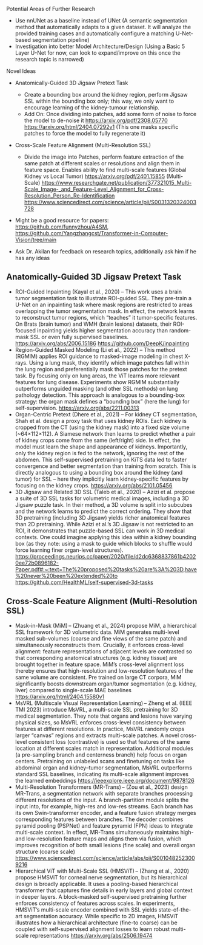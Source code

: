 Potential Areas of Further Research
- Use nnUNet as a baseline instead of UNet (A semantic segmentation method that automatically adapts to a given dataset. It will analyze the provided training cases and automatically configure a matching U-Net-based segmentation pipeline)
- Investigation into better Model Architecture/Design (Using a Basic 5 Layer U-Net for now, can look to expand/improve on this once the research topic is narrowed)

Novel Ideas
- Anatomically-Guided 3D Jigsaw Pretext Task
  - Create a bounding box around the kidney region, perform Jigsaw SSL within the bounding box only; this way, we only want to encourage learning of the kidney-tumour relationship.
  - Add On: Once dividing into patches, add some form of noise to force the model to de-noise it
https://arxiv.org/pdf/2308.05770
https://arxiv.org/html/2404.07292v1 (This one masks specific patches to force the model to fully regenerate it)

- Cross-Scale Feature Alignment (Multi-Resolution SSL)
  - Divide the image into Patches, perform feature extraction of the same patch at different scales or resolutions and align them in feature space. Enables ability to find multi-scale features (Global Kidney vs Local Tumor)
https://arxiv.org/pdf/2401.15855 (Multi-Scale)
https://www.researchgate.net/publication/377321015_Multi-Scale_Image-_and_Feature-Level_Alignment_for_Cross-Resolution_Person_Re-Identification
https://www.sciencedirect.com/science/article/pii/S0031320324003728

- Might be a good resource for papers: https://github.com/funnyzhou/A4SM, https://github.com/Yangzhangcst/Transformer-in-Computer-Vision/tree/main

- Ask Dr. Akilan for feedback on research topics, additionally ask him if he has any ideas

## Anatomically-Guided 3D Jigsaw Pretext Task
- ROI-Guided Inpainting (Kayal et al., 2020) – This work uses a brain tumor segmentation task to illustrate ROI-guided SSL. They pre-train a U-Net on an inpainting task where mask regions are restricted to areas overlapping the tumor segmentation mask. In effect, the network learns to reconstruct tumor regions, which “teaches” it tumor-specific features. On Brats (brain tumor) and WMH (brain lesions) datasets, their ROI-focused inpainting yields higher segmentation accuracy than random-mask SSL or even fully supervised baselines. https://arxiv.org/abs/2006.15186 https://github.com/DeepK/inpainting
- Region-Guided Masked Modeling (Li et al., 2022) – This method (RGMIM) applies ROI guidance to masked-image modeling in chest X-rays. Using a lung mask, they identify which image patches fall within the lung region and preferentially mask those patches for the pretext task. By focusing only on lung areas, the ViT learns more relevant features for lung disease. Experiments show RGMIM substantially outperforms unguided masking (and other SSL methods) on lung pathology detection. This approach is analogous to a bounding-box strategy: the organ mask defines a “bounding box” (here the lung) for self-supervision. https://arxiv.org/abs/2211.00313
- Organ-Centric Pretext (Dhere et al., 2021) – For kidney CT segmentation, Shah et al. design a proxy task that uses kidney ROIs. Each kidney is cropped from the CT (using the kidney mask) into a fixed size volume (~64×112×112). A Siamese network then learns to predict whether a pair of kidney crops come from the same (left/right) side. In effect, the model must learn the shape and appearance of kidneys. Importantly, only the kidney region is fed to the network, ignoring the rest of the abdomen. This self-supervised pretraining on KiTS data led to faster convergence and better segmentation than training from scratch. This is directly analogous to using a bounding box around the kidney (and tumor) for SSL – here they implicitly learn kidney-specific features by focusing on the kidney crops. https://arxiv.org/abs/2101.05456 
- 3D Jigsaw and Related 3D SSL (Taleb et al., 2020) – Azizi et al. propose a suite of 3D SSL tasks for volumetric medical images, including a 3D Jigsaw puzzle task. In their method, a 3D volume is split into subcubes and the network learns to predict the correct ordering. They show that 3D pretraining (including 3D Jigsaw) yields richer anatomical features than 2D pretraining. While Azizi et al.’s 3D Jigsaw is not restricted to an ROI, it demonstrates that puzzle-based SSL can work in 3D medical contexts. One could imagine applying this idea within a kidney bounding box (as they note: using a mask to guide which blocks to shuffle would force learning finer organ-level structures). https://proceedings.neurips.cc/paper/2020/file/d2dc6368837861b42020ee72b0896182-Paper.pdf#:~:text=The%20proposed%20tasks%20are%3A%203D,have%20never%20been%20extended%20to https://github.com/HealthML/self-supervised-3d-tasks

## Cross-Scale Feature Alignment (Multi-Resolution SSL)
- Mask-in-Mask (MiM) – (Zhuang et al., 2024) propose MiM, a hierarchical SSL framework for 3D volumetric data. MiM generates multi-level masked sub-volumes (coarse and fine views of the same patch) and simultaneously reconstructs them. Crucially, it enforces cross-level alignment: feature representations of adjacent levels are contrasted so that corresponding anatomical structures (e.g. kidney tissue) are brought together in feature space. MiM’s cross-level alignment loss thereby ensures that high-resolution and low-resolution features of the same volume are consistent. Pre trained on large CT corpora, MiM significantly boosts downstream organ/tumor segmentation (e.g. kidney, liver) compared to single-scale MAE baselines https://arxiv.org/html/2404.15580v1
- MsVRL (Multiscale Visual Representation Learning) – Zheng et al. (IEEE TMI 2023) introduce MsVRL, a multi-scale SSL pretraining for 3D medical segmentation. They note that organs and lesions have varying physical sizes, so MsVRL enforces cross-level consistency between features at different resolutions. In practice, MsVRL randomly crops larger “canvas” regions and extracts multi-scale patches. A novel cross-level consistent loss (contrastive) is used so that features of the same location at different scales match in representation. Additional modules (a pre-sampling branch and centerness branch) help focus on organ centers. Pretraining on unlabeled scans and finetuning on tasks like abdominal organ and kidney–tumor segmentation, MsVRL outperforms standard SSL baselines, indicating its multi-scale alignment improves the learned embeddings https://ieeexplore.ieee.org/document/9878126
- Multi-Resolution Transformers (MR-Trans) – (Zou et al., 2023) design MR-Trans, a segmentation network with separate branches processing different resolutions of the input. A branch-partition module splits the input into, for example, high-res and low-res streams. Each branch has its own Swin-transformer encoder, and a feature fusion strategy merges corresponding features between branches. The decoder combines pyramid pooling (PSPNet) and feature pyramid (FPN) ideas to integrate multi-scale context. In effect, MR-Trans simultaneously maintains high- and low-resolution feature maps and aligns them via fusion, which improves recognition of both small lesions (fine scale) and overall organ structure (coarse scale) https://www.sciencedirect.com/science/article/abs/pii/S0010482523009216
- Hierarchical ViT with Multi-Scale SSL (HMSViT) – (Zhang et al., 2020) propose HMSViT for corneal nerve segmentation, but its hierarchical design is broadly applicable. It uses a pooling-based hierarchical transformer that captures fine details in early layers and global context in deeper layers. A block-masked self-supervised pretraining further enforces consistency of features across scales. In experiments, HMSViT’s multi-scale encoder combined with SSL yields state-of-the-art segmentation accuracy. While specific to 2D images, HMSViT illustrates how a hierarchical architecture (fine-to coarse) can be coupled with self-supervised alignment losses to learn robust multi-scale representations https://arxiv.org/abs/2506.19474
